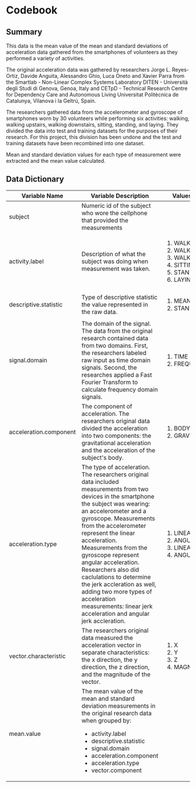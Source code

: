 # Codebook

## Summary
This data is the mean value of the mean and standard deviations
of acceleration data gathered from the smartphones of volunteers
as they performed a variety of activities.

The original acceleration data was gathered by  researchers Jorge L. 
Reyes-Ortiz, Davide Anguita, Alessandro Ghio, Luca Oneto and Xavier 
Parra from the Smartlab - Non-Linear Complex Systems Laboratory
DITEN - Università degli Studi di Genova, Genoa, Italy and
CETpD - Technical Research Centre for Dependency Care and Autonomous Living
Universitat Politècnica de Catalunya, Vilanova i la Geltrú, Spain.

The researchers gathered data from the accelerometer and gyroscope
of smartphones worn by 30 volunteers while performing six activities:
walking, walking upstairs, walking downstairs, sitting, standing,
and laying.  They divided the data into test and training datasets
for the purposes of their research.  For this project, this division
has been undone and the test and training datasets have been recombined
into one dataset.

Mean and standard deviation values for each type of measurement
were extracted and the mean value calculated.

## Data Dictionary

<table>
<thead>
<tr>
<th>Variable Name</th>
<th>Variable Description</th>
<th>Values or Explanation</th>
</thead>
<tbody>
<tr>
<td>subject</td>
<td>
Numeric id of the subject who wore the cellphone that provided the 
measurements
</td>
<td></td>
<tr>
<td>activity.label</td>
<td>
Description of what the subject was doing when measurement was taken. 
</td>
<td>
<ol>
<li>WALKING</li>
<li>WALKING_UPSTAIRS</li>
<li>WALKING_DOWNSTAIRS</li>
<li>SITTING</li>
<li>STANDING</li>
<li>LAYING</li>
</ol>
</td>
</tr>
<tr>
<td>descriptive.statistic</td>
<td>
Type of descriptive statistic the value represented in the raw data.
</td>
<td>
<ol>
<li>MEAN</li>
<li>STANDARD_DEVIATION</li>
</ol>
</td>
</tr>
<tr>
<td>signal.domain</td>
<td>
The domain of the signal. The data from the original research contained
data from two domains.  First, the researchers labeled raw input 
as time domain signals.
Second, the researches applied a Fast Fourier Transform to calculate
frequency domain signals.
</td>
<td>
<ol>
<li>TIME</li>
<li>FREQUENCY</li>
</ol>
</td>
</tr>
<tr>
<td>acceleration.component</td>
<td>
The component of acceleration.  The researchers original data divided
the acceleration into two components: the gravitational acceleration and
the acceleration of the subject's body.
</td>
<td>
<ol>
<li>BODY</li>
<li>GRAVITY</li>
</ol>
</td>
</tr>
<tr>
<td>acceleration.type</td>
<td>
The type of acceleration.  The researchers original data included measurements
from two devices in the smartphone the subject was wearing: an accelerometer
and a gyroscope.  Measurements from the accelerometer represent the
linear acceleration.  Measurements from the gyroscope represent angular
acceleration.  Researchers also did caclulations to determine the jerk
accleration as well, adding two more types of acceleration measurements:
linear jerk acceleration and angular jerk accleration.
</td>
<td>
<ol>
<li>LINEAR</li>
<li>ANGULAR</li>
<li>LINEAR_JERK</li>
<li>ANGULAR_JERK</li>
</ol>
</td>
</tr>
<tr>
<td>vector.characteristic</td>
<td>
The researchers original data measured the acceleration vector in separate
characteristics: the x direction, the y direction, the z direction, and
the magnitude of the vector.
</td>
<td>
<ol>
<li>X</li>
<li>Y</li>
<li>Z</li>
<li>MAGNITUDE</li>
</ol>
</td>
</tr>
<tr>
<td>mean.value</td>
<td>The mean value of the mean and standard deviation
measurements in the original research data when grouped by:
<ul>
<li>activity.label</li>
<li>descriptive.statistic</li>
<li>signal.domain</li>
<li>acceleration.component</li>
<li>acceleration.type</li>
<li>vector.component</li>
</ul>
</td>
<td></td>
</tr>
</table>

